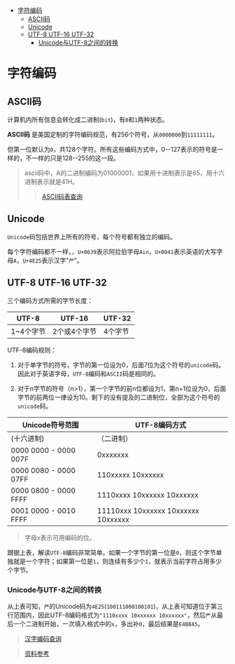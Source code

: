 <!-- toc orderedList:0 -->

- [字符编码](#字符编码)
	- [ASCII码](#ascii码)
	- [Unicode](#unicode)
	- [UTF-8 UTF-16 UTF-32](#utf-8-utf-16-utf-32)
		- [Unicode与UTF-8之间的转换](#unicode与utf-8之间的转换)

<!-- tocstop -->

# 字符编码

## ASCII码

计算机内所有信息会转化成二进制(`bit`)，有`0`和`1`两种状态。

**ASCII码** 是美国定制的字符编码规范，有256个符号，从`0000000`到`11111111`。

但第一位默认为`0`，共128个字符。所有这些编码方式中，0--127表示的符号是一样的，不一样的只是128--255的这一段。


>ascii码中，A的二进制编码为01000001，如果用十进制表示是65，用十六进制表示就是41H。
>>[ASCII码表查询](http://www.cnblogs.com/xmxu/archive/2012/07/10/2584032.html)


## Unicode

`Unicode`码包括世界上所有的符号，每个符号都有独立的编码。

每个字符编码都不一样，，`U+0639`表示阿拉伯字母`Ain`，`U+0041`表示英语的大写字母`A`，`U+4E25`表示汉字"`严`"。

## UTF-8 UTF-16 UTF-32

三个编码方式所需的字节长度：

|UTF-8| UTF-16 |UTF-32|
|-----|-------|---------|
|1~4个字节|2个或4个字节|4个字节|

UTF-8编码规则：

1. 对于单字节的符号，字节的第一位设为0，后面7位为这个符号的`unicode`码。因此对于英语字母，`UTF-8`编码和`ASCII`码是相同的。

2. 对于n字节的符号（n>1），第一个字节的前n位都设为1，第n+1位设为0，后面字节的前两位一律设为10。剩下的没有提及的二进制位，全部为这个符号的`unicode`码。

Unicode符号范围 | UTF-8编码方式
--------------------|--------------------------
(十六进制) | （二进制）
0000 0000 - 0000 007F | 0xxxxxxx
0000 0080 - 0000 07FF | 110xxxxx 10xxxxxx
0000 0800 - 0000 FFFF | 1110xxxx 10xxxxxx 10xxxxxx
0001 0000 - 0010 FFFF | 11110xxx 10xxxxxx 10xxxxxx 10xxxxxx

>字母x表示可用编码的位。

跟据上表，解读`UTF-8`编码非常简单。如果一个字节的第一位是`0`，则这个字节单独就是一个字符；如果第一位是`1`，则连续有多少个`1`，就表示当前字符占用多少个字节。

### Unicode与UTF-8之间的转换

从上表可知，`严`的Unicode码为`4E25`(`100111000100101`)，从上表可知道位于第三行范围内，因此UTF-8编码格式为`"1110xxxx 10xxxxxx 10xxxxxx"`，然后`严`从最后一个二进制开始，一次填入格式中的`x`，多出补`0`，最后结果是`E4B8A5`。


>[汉字编码查询](http://www.chi2ko.com/tool/CJK.htm)

>[资料参考](http://www.ruanyifeng.com/blog/2007/10/ascii_unicode_and_utf-8.html)
